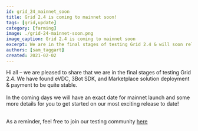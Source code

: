 ```yaml
---
id: grid_24_mainnet_soon
title: Grid 2.4 is coming to mainnet soon!
tags: [grid,update]
category: [farming]
image: ./grid-24-mainnet-soon.png
image_caption: Grid 2.4 is coming to mainnet soon
excerpt: We are in the final stages of testing Grid 2.4 & will soon release on mainnet!
authors: [sam_taggart]
created: 2021-02-02
---
```


Hi all – we are pleased to share that we are in the final stages of testing Grid 2.4. We have found eVDC, 3Bot SDK, and Marketplace solution deployment & payment to be quite stable.
<br/>
<br/>
In the coming days we will have an exact date for mainnet launch and some more details for you to get started on our most exciting release to date!
<br/>
<br/>

As a reminder, feel free to join our testing community [here](http://t.me/joinchat/TSI25Ee-RcQaOmieYJ9Yyg)